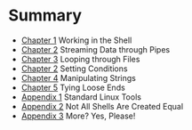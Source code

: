 # Summary

* [Chapter 1](ch01.md)   Working in the Shell
* [Chapter 2](ch02.md)   Streaming Data through Pipes
* [Chapter 3](ch03.md)   Looping through Files
* [Chapter 2](ch02.md)   Setting Conditions
* [Chapter 4](ch04.md)   Manipulating Strings
* [Chapter 5](ch05.md)   Tying Loose Ends
* [Appendix 1](ap01.md)   Standard Linux Tools
* [Appendix 2](ap02.md)   Not All Shells Are Created Equal
* [Appendix 3](ap03.md)   More? Yes, Please!

